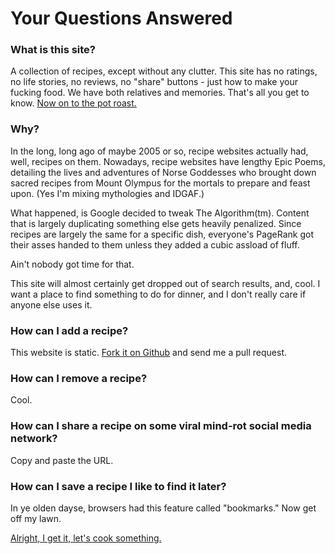 # Your Questions Answered

### What is this site?

A collection of recipes, except without any clutter. This site
has no ratings, no life stories, no reviews, no "share" buttons - just 
how to make your fucking food. We have both relatives and memories. 
That's all you get to know.
[Now on to the pot roast.](/r/beef-lentil-roast.md)


### Why?

In the long, long ago of maybe 2005 or so, recipe websites actually
had, well, recipes on them. Nowadays, recipe websites have lengthy
Epic Poems, detailing the lives and adventures of Norse Goddesses who
brought down sacred recipes from Mount Olympus for the mortals to
prepare and feast upon. (Yes I'm mixing mythologies and IDGAF.)

What happened, is Google decided to tweak The Algorithm(tm). Content
that is largely duplicating something else gets heavily penalized. Since
recipes are largely the same for a specific dish, everyone's PageRank
got their asses handed to them unless they added a cubic assload of
fluff.

Ain't nobody got time for that.

This site will almost certainly get dropped out of search results, and,
cool. I want a place to find something to do for dinner, and I don't 
really care if anyone else uses it.


### How can I add a recipe?

This website is static. 
[Fork it on Github](https://github.com/sparked435/tldrcooking) and send 
me a pull request.


### How can I remove a recipe?

Cool.


### How can I share a recipe on some viral mind-rot social media network?

Copy and paste the URL.


### How can I save a recipe I like to find it later?

In ye olden dayse, browsers had this feature called "bookmarks." Now
get off my lawn.


[Alright, I get it, let's cook something.](https://tldrcooking.com)



